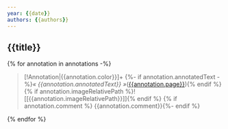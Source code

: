 ```yaml
---
year: {{date}}
authors: {{authors}}
---
```


## {{title}}

{% for annotation in annotations -%}
>[!Annotation|{{annotation.color}}]+ 
>{%- if annotation.annotatedText -%}*« {{annotation.annotatedText}} »*([{{annotation.page}}](zotero://open-pdf/library/items/{{annotation.attachment.itemKey}}?page={{annotation.page}}&annotation={{annotation.id}})){% endif %}
>{% if annotation.imageRelativePath %}![[{{annotation.imageRelativePath}}]]{% endif %}
>{% if annotation.comment %} {{annotation.comment}}{%- endif %}

{% endfor %}
